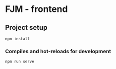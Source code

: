 # FJM - frontend

## Project setup
```
npm install
```

### Compiles and hot-reloads for development
```
npm run serve
```

